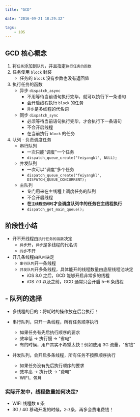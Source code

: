 ```yaml
---
title: "GCD"

date: "2016-09-21 10:29:32"

tags: 
    - iOS
---
```




## GCD 核心概念

1. 将`任务`添加到`队列`，并且指定`执行任务的函数`
2. 任务使用 `block` 封装
    * 任务的 `block` 没有参数也没有返回值
3. 执行任务的函数
    * 异步 `dispatch_async`
        * 不用等待当前语句执行完毕，就可以执行下一条语句
        * 会开启线程执行 `block` 的任务
        * `异步`是多线程的代名词
    * 同步 `dispatch_sync`
        * 必须等待当前语句执行完毕，才会执行下一条语句
        * 不会开启线程
        * 在当前执行 `block` 的任务
4. 队列 - 负责调度任务
    * 串行队列
        * 一次只能"调度"一个任务
        * `dispatch_queue_create("feiyangkl", NULL);`
    * 并发队列
        * 一次可以"调度"多个任务
        * `dispatch_queue_create("feiyangkl", DISPATCH_QUEUE_CONCURRENT);`
    * 主队列
        * 专门用来在主线程上调度任务的队列
        * 不会开启线程
        * **在`主线程空闲时`才会调度队列中的任务在主线程执行**
        * `dispatch_get_main_queue();`

 <!-- more -->

## 阶段性小结

* 开不开线程由`执行任务的函数`决定
    * `异步`开，`异步`是多线程的代名词
    * `同步`不开
* 开几条线程由`队列`决定
    * `串行队列`开一条线程
    * `并发队列`开多条线程，具体能开的线程数量由底层线程池决定
        * iOS 8.0 之后，GCD 能够开启非常多的线程
        * iOS 7.0 以及之前，GCD 通常只会开启 5~6 条线程

## - 队列的选择

* 多线程的目的：将耗时的操作放在后台执行！

* 串行队列，只开一条线程，所有任务顺序执行
    * 如果任务有先后执行顺序的要求
    * 效率低 -> 执行慢 -> "省电"
    * 有的时候，用户其实不希望太快！例如使用 3G 流量，"省钱"
* 并发队列，会开启多条线程，所有任务不按照顺序执行
    * 如果任务没有先后执行顺序的要求
    * 效率高 -> 执行快 -> "费电"
    * WIFI，包月

### 实际开发中，线程数量如何决定?

* WIFI 线程数 `6` 条
* 3G / 4G 移动开发的时候，`2~3`条，再多会费电费钱！
